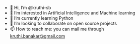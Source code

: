 - 👋 Hi, I’m @kruthi-sb
- 👀 I’m interested in Artificial Intelligence and Machine learning
- 🌱 I’m currently learning Python
- 💞️ I’m looking to collaborate on open source projects
- 📫 How to reach me: you can mail me through kruthi.banakar@gmail.com


<!---
kruthi-sb/kruthi-sb is a ✨ special ✨ repository because its `README.md` (this file) appears on your GitHub profile.
You can click the Preview link to take a look at your changes.
--->
